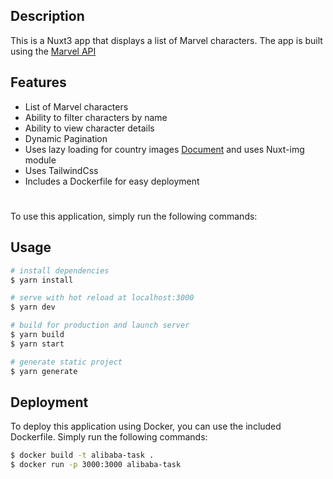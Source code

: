 
## Description 
This is a Nuxt3 app that displays a list of Marvel characters. The app is built using the [Marvel API](https://developer.marvel.com/)

## Features 
- List of Marvel characters
- Ability to filter characters by name
- Ability to view character details
- Dynamic Pagination
- Uses lazy loading for country images [Document](https://web.dev/browser-level-image-lazy-loading/) and uses Nuxt-img module
- Uses TailwindCss
- Includes a Dockerfile for easy deployment


#

To use this application, simply run the following commands:

## Usage

```bash
# install dependencies
$ yarn install

# serve with hot reload at localhost:3000
$ yarn dev

# build for production and launch server
$ yarn build
$ yarn start

# generate static project
$ yarn generate
```




## Deployment
To deploy this application using Docker, you can use the included Dockerfile. Simply run the following commands:
```bash
$ docker build -t alibaba-task .
$ docker run -p 3000:3000 alibaba-task
```

